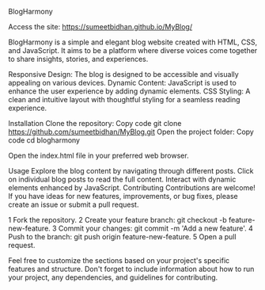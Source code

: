BlogHarmony

Access the site: https://sumeetbidhan.github.io/MyBlog/


BlogHarmony is a simple and elegant blog website created with HTML, CSS, and JavaScript. It aims to be a platform where diverse voices come together to share insights, stories, and experiences.


Responsive Design: The blog is designed to be accessible and visually appealing on various devices.
Dynamic Content: JavaScript is used to enhance the user experience by adding dynamic elements.
CSS Styling: A clean and intuitive layout with thoughtful styling for a seamless reading experience.


Installation
Clone the repository:
Copy code
git clone https://github.com/sumeetbidhan/MyBlog.git
Open the project folder:
Copy code
cd blogharmony

Open the index.html file in your preferred web browser.

Usage
Explore the blog content by navigating through different posts.
Click on individual blog posts to read the full content.
Interact with dynamic elements enhanced by JavaScript.
Contributing
Contributions are welcome! If you have ideas for new features, improvements, or bug fixes, please create an issue or submit a pull request.

1 Fork the repository.
2 Create your feature branch: git checkout -b feature-new-feature.
3 Commit your changes: git commit -m 'Add a new feature'.
4 Push to the branch: git push origin feature-new-feature.
5 Open a pull request.

Feel free to customize the sections based on your project's specific features and structure. Don't forget to include information about how to run your project, any dependencies, and guidelines for contributing.






